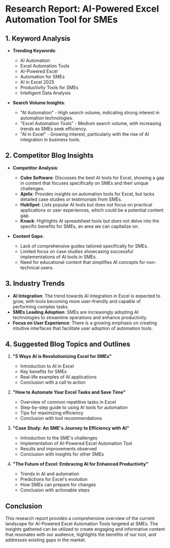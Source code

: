 # Research Report: AI-Powered Excel Automation Tool for SMEs

## 1. Keyword Analysis
- **Trending Keywords**:
  - AI Automation
  - Excel Automation Tools
  - AI-Powered Excel
  - Automation for SMEs
  - AI in Excel 2025
  - Productivity Tools for SMEs
  - Intelligent Data Analysis

- **Search Volume Insights**:
  - "AI Automation" - High search volume, indicating strong interest in automation technologies.
  - "Excel Automation Tools" - Medium search volume, with increasing trends as SMEs seek efficiency.
  - "AI in Excel" - Growing interest, particularly with the rise of AI integration in business tools.

## 2. Competitor Blog Insights
- **Competitor Analysis**:
  - **Cube Software**: Discusses the best AI tools for Excel, showing a gap in content that focuses specifically on SMEs and their unique challenges.
  - **Ajelix**: Provides insights on automation tools for Excel, but lacks detailed case studies or testimonials from SMEs.
  - **HubSpot**: Lists popular AI tools but does not focus on practical applications or user experiences, which could be a potential content gap.
  - **Knack**: Highlights AI spreadsheet tools but does not delve into the specific benefits for SMEs, an area we can capitalize on.

- **Content Gaps**:
  - Lack of comprehensive guides tailored specifically for SMEs.
  - Limited focus on case studies showcasing successful implementations of AI tools in SMEs.
  - Need for educational content that simplifies AI concepts for non-technical users.

## 3. Industry Trends
- **AI Integration**: The trend towards AI integration in Excel is expected to grow, with tools becoming more user-friendly and capable of performing complex tasks.
- **SMEs Leading Adoption**: SMEs are increasingly adopting AI technologies to streamline operations and enhance productivity.
- **Focus on User Experience**: There is a growing emphasis on creating intuitive interfaces that facilitate user adoption of automation tools.

## 4. Suggested Blog Topics and Outlines
1. **"5 Ways AI is Revolutionizing Excel for SMEs"**
   - Introduction to AI in Excel
   - Key benefits for SMEs
   - Real-life examples of AI applications
   - Conclusion with a call to action

2. **"How to Automate Your Excel Tasks and Save Time"**
   - Overview of common repetitive tasks in Excel
   - Step-by-step guide to using AI tools for automation
   - Tips for maximizing efficiency
   - Conclusion with tool recommendations

3. **"Case Study: An SME's Journey to Efficiency with AI"**
   - Introduction to the SME's challenges
   - Implementation of AI-Powered Excel Automation Tool
   - Results and improvements observed
   - Conclusion with insights for other SMEs

4. **"The Future of Excel: Embracing AI for Enhanced Productivity"**
   - Trends in AI and automation
   - Predictions for Excel's evolution
   - How SMEs can prepare for changes
   - Conclusion with actionable steps

## Conclusion
This research report provides a comprehensive overview of the current landscape for AI-Powered Excel Automation Tools targeted at SMEs. The insights gathered can be utilized to create engaging and informative content that resonates with our audience, highlights the benefits of our tool, and addresses existing gaps in the market.